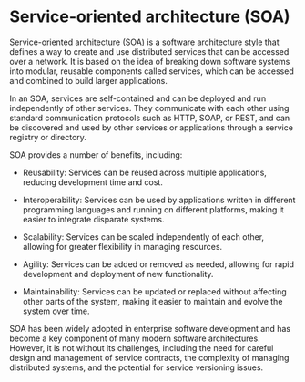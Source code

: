 # Service-oriented architecture (SOA)

Service-oriented architecture (SOA) is a software architecture style that defines a way to create and use distributed services that can be accessed over a network. It is based on the idea of breaking down software systems into modular, reusable components called services, which can be accessed and combined to build larger applications.

In an SOA, services are self-contained and can be deployed and run independently of other services. They communicate with each other using standard communication protocols such as HTTP, SOAP, or REST, and can be discovered and used by other services or applications through a service registry or directory.

SOA provides a number of benefits, including:

* Reusability: Services can be reused across multiple applications, reducing development time and cost.

* Interoperability: Services can be used by applications written in different programming languages and running on different platforms, making it easier to integrate disparate systems.

* Scalability: Services can be scaled independently of each other, allowing for greater flexibility in managing resources.

* Agility: Services can be added or removed as needed, allowing for rapid development and deployment of new functionality.

* Maintainability: Services can be updated or replaced without affecting other parts of the system, making it easier to maintain and evolve the system over time.

SOA has been widely adopted in enterprise software development and has become a key component of many modern software architectures. However, it is not without its challenges, including the need for careful design and management of service contracts, the complexity of managing distributed systems, and the potential for service versioning issues.
